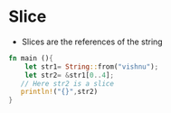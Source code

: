 # Slice 
- Slices are the references of the string 
```rust
fn main (){
    let str1= String::from("vishnu");
    let str2= &str1[0..4];
   // Here str2 is a slice 
   println!("{}",str2)
}
```
